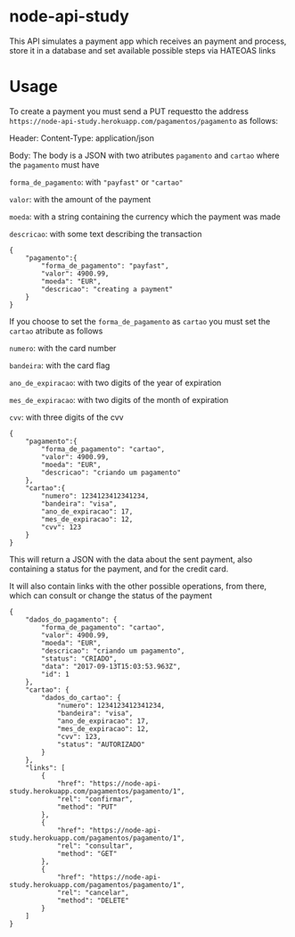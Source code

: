 # node-api-study

This API simulates a payment app which receives an payment and process, store it in a database and set available possible steps via HATEOAS links

# Usage

To create a payment you must send a PUT requestto the address `https://node-api-study.herokuapp.com/pagamentos/pagamento` as follows:

Header: Content-Type: application/json

Body: The body is a JSON with two atributes `pagamento` and `cartao` where the `pagamento` must have 

`forma_de_pagamento`: with `"payfast"` or `"cartao"` 

`valor`: with the amount of the payment

`moeda`: with a string containing the currency which the payment was made

`descricao`: with some text describing the transaction


```
{
	"pagamento":{
		"forma_de_pagamento": "payfast",
		"valor": 4900.99,
		"moeda": "EUR",
		"descricao": "creating a payment"
	}
}
```

If you choose to set the `forma_de_pagamento` as `cartao` you must set the `cartao` atribute as follows

`numero`: with the card number

`bandeira`: with the card flag

`ano_de_expiracao`: with two digits of the year of expiration

`mes_de_expiracao`: with two digits of the month of expiration

`cvv`: with three digits of the cvv

```
{
	"pagamento":{
		"forma_de_pagamento": "cartao",
		"valor": 4900.99,
		"moeda": "EUR",
		"descricao": "criando um pagamento"
	},
	"cartao":{
		"numero": 1234123412341234,
		"bandeira": "visa",
		"ano_de_expiracao": 17,
		"mes_de_expiracao": 12,
		"cvv": 123
	}
}
```

This will return a JSON with the data about the sent payment, also containing a status for the payment, and for the credit card.

It will also contain links with the other possible operations, from there, which can consult or change the status of the payment

```
{
    "dados_do_pagamento": {
        "forma_de_pagamento": "cartao",
        "valor": 4900.99,
        "moeda": "EUR",
        "descricao": "criando um pagamento",
        "status": "CRIADO",
        "data": "2017-09-13T15:03:53.963Z",
        "id": 1
    },
    "cartao": {
        "dados_do_cartao": {
            "numero": 1234123412341234,
            "bandeira": "visa",
            "ano_de_expiracao": 17,
            "mes_de_expiracao": 12,
            "cvv": 123,
            "status": "AUTORIZADO"
        }
    },
    "links": [
        {
            "href": "https://node-api-study.herokuapp.com/pagamentos/pagamento/1",
            "rel": "confirmar",
            "method": "PUT"
        },
        {
            "href": "https://node-api-study.herokuapp.com/pagamentos/pagamento/1",
            "rel": "consultar",
            "method": "GET"
        },
        {
            "href": "https://node-api-study.herokuapp.com/pagamentos/pagamento/1",
            "rel": "cancelar",
            "method": "DELETE"
        }
    ]
}
```
